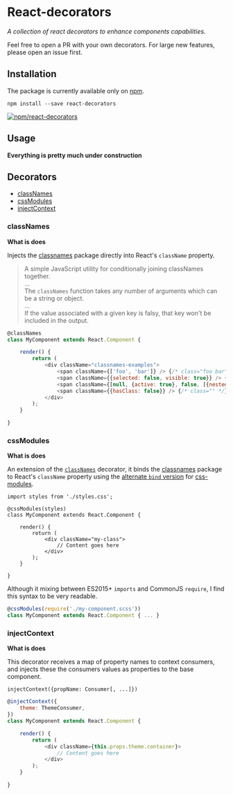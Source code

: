 # React-decorators

_A collection of react decorators to enhance components capabilities._

Feel free to open a PR with your own decorators. For large 
new features, please open an issue first.

## Installation

The package is currently available only on [npm](https://www.npmjs.com/).

```shell
npm install --save react-decorators
```

[![npm/react-decorators](https://nodei.co/npm/react-decorators.png?compact=true)](https://www.npmjs.org/package/react-decorators)

## Usage

**Everything is pretty much under construction**

## Decorators

- [classNames](#classnames)
- [cssModules](#cssmodules)
- [injectContext](#injectcontext)

### classNames

**What is does**

Injects the [classnames](https://github.com/JedWatson/classnames) package directly into React's `className` property.

> A simple JavaScript utility for conditionally joining classNames together.
> <br/>...<br/>
> The `classNames` function takes any number of arguments which can be a string or object.
> <br/>...<br/>
> If the value associated with a given key is falsy, that key won't be included in the output.

```javascript
@classNames
class MyComponent extends React.Component {

    render() {
        return (
            <div className="classnames-examples">
                <span className={['foo', 'bar']} /> {/* class="foo bar" */}
                <span className={{selected: false, visible: true}} /> {/* class="visible" */}
                <span className={[null, {active: true}, false, [{nested: true}]]} /> {/* class="active nested" */}
                <span className={{hasClass: false}} /> {/* class="" */}
            </div>
        );
    }

}
```

### cssModules

**What is does**

An extension of the [`classNames`](#classnames) decorator, it binds the 
[classnames](https://github.com/JedWatson/classnames) package to React's `className` property using the 
[alternate `bind` version](https://github.com/JedWatson/classnames#alternate-bind-version-for-css-modules) 
for [css-modules](https://github.com/css-modules/css-modules).

```
import styles from './styles.css';

@cssModules(styles)
class MyComponent extends React.Component {

    render() {
        return (
            <div className="my-class">
                // Content goes here
            </div>
        );
    }

}
```

Although it mixing between ES2015+ `imports` and CommonJS `require`, 
I find this syntax to be very readable.

```js
@cssModules(require('./my-component.scss'))
class MyComponent extends React.Component { ... }
```

### injectContext

**What is does**

This decorator receives a map of property names to context consumers, 
and injects these the consumers values as properties to the base component.

`injectContext({propName: Consumer[, ...]})`

```js
@injectContext({
    theme: ThemeConsumer,
})
class MyComponent extends React.Component {

    render() {
        return (
            <div className={this.props.theme.container}>
                // Content goes here
            </div>
        );
    }

}
```
